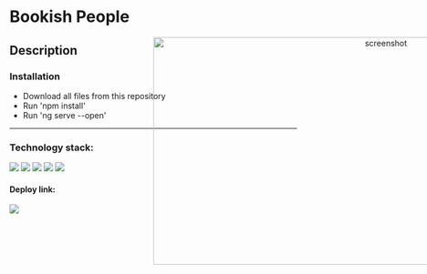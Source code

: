 <h1>Bookish People </h1>
<div align="center">
<img src="https://github.com/ery-tech/BookishPeople/assets/117271118/22f0a693-2a7c-485e-9646-c01a553e2848" width="800px" height="400px" style="position:absolute" frameBorder="0" class="giphy-embed" alt="screenshot"/>
</div>
<h2> Description </h2>





<h3>Installation  </h3>
<p> <ul>  
<li>Download all files from this repository  </li>
<li>Run 'npm install'     </li>
<li>Run 'ng serve --open'  </li>
</ul>  </p>
<hr>

<h3>Technology stack: </h3>
<span>
<img src="https://img.shields.io/badge/html5-%23E34F26.svg?style=for-the-badge&logo=html5&logoColor=white" />
<img src="https://img.shields.io/badge/angular-%23DD0031.svg?style=for-the-badge&logo=angular&logoColor=white"    />
<img src="https://img.shields.io/badge/rxjs-%23B7178C.svg?style=for-the-badge&logo=reactivex&logoColor=white" />
<img src="https://img.shields.io/badge/bootstrap-%23563D7C.svg?style=for-the-badge&logo=bootstrap&logoColor=white"    />
<img src="https://img.shields.io/badge/jasmine-%238A4182.svg?style=for-the-badge&logo=jasmine&logoColor=white"    />
  </span>


   <h4>Deploy link:     </h4>
  <span> 
  <img align="left" src="https://img.shields.io/badge/netlify-%23000000.svg?style=for-the-badge&logo=netlify&logoColor=#00C7B7  "> 
</span>
